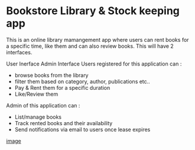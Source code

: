 # Bookstore Library & Stock keeping app

This is an online library mamangement app where users can rent books for a specific time, like them and can also review books. This will have 2 interfaces.

User Inerface
Admin Interface
Users registered for this application can :

- browse books from the library
- filter them based on category, author, publications etc..
- Pay & Rent them for a specific duration
- Like/Review them

Admin of this application can :

- List/manage books
- Track rented books and their availability
- Send notifications via email to users once lease expires


[image](https://github.com/Malek-Zaag/LibraryManagementApp/blob/main/library_app.drawio.png)
